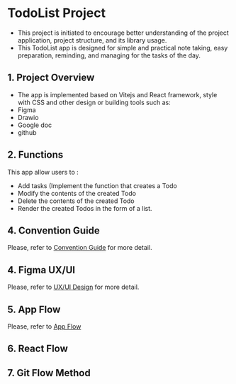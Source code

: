 # TodoList Project 
* This project is initiated to encourage better understanding of the project application, project structure, and its library usage.  
* This TodoList app is designed for simple and practical note taking, easy preparation, reminding, and managing for the tasks of the day.
## 1. Project Overview
* The app is implemented based on Vitejs and React framework, style with CSS and other design or building tools such as:
* Figma 
* Drawio
* Google doc
* github

## 2. Functions 
 This app allow users to :
- Add tasks (Implement the function that creates a Todo
- Modify the contents of the created Todo 
- Delete the contents of the created Todo
- Render the created Todos in the form of a list.

## 4. Convention Guide
Please, refer to [Convention Guide](https://docs.google.com/document/d/1NtNEuOJXdDEH7tYqWRRfo511oPXGJxyLsDcgiqa8E6A/edit) for more detail.

## 4. Figma UX/UI 
Please, refer to [UX/UI Design](https://www.figma.com/file/wF7CGY2asICwHsox5cCVqJ/TodoList-Drafting?type=design&mode=design&t=DVaVQtGlDyJocZMC-0) for more detail.
## 5. App Flow
Please, refer to [App Flow](https://app.diagrams.net/#G1-rkWxa7A2HwNDS-M-sUHxnHJK-CPXNLg)

## 6. React Flow 
## 7. Git Flow Method





